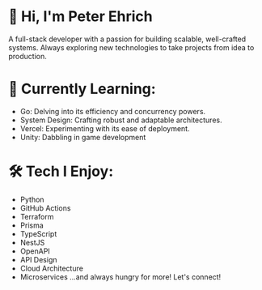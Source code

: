 # 👋 Hi, I'm Peter Ehrich

A full-stack developer with a passion for building scalable, well-crafted systems. Always exploring new technologies to take projects from idea to production.

# 👀 Currently Learning:

- Go: Delving into its efficiency and concurrency powers.
- System Design: Crafting robust and adaptable architectures.
- Vercel: Experimenting with its ease of deployment.
- Unity: Dabbling in game development
  
# 🛠️ Tech I Enjoy:

- Python
- GitHub Actions
- Terraform
- Prisma
- TypeScript
- NestJS
- OpenAPI
- API Design
- Cloud Architecture
- Microservices
...and always hungry for more!
Let's connect!

